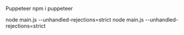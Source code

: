Puppeteer
npm i puppeteer

node main.js --unhandled-rejections=strict
node main.js --unhandled-rejections=strict